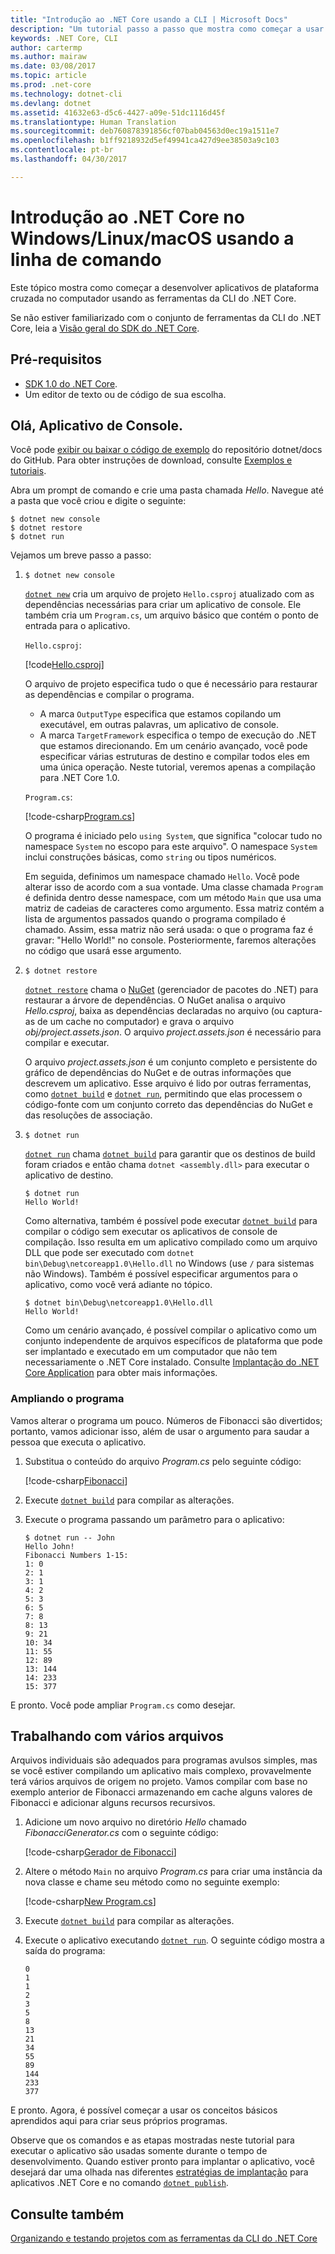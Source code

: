 ```yaml
---
title: "Introdução ao .NET Core usando a CLI | Microsoft Docs"
description: "Um tutorial passo a passo que mostra como começar a usar o .NET Core no Windows, Linux ou macOS com a CLI (interface de linha de comando) do .NET Core."
keywords: .NET Core, CLI
author: cartermp
ms.author: mairaw
ms.date: 03/08/2017
ms.topic: article
ms.prod: .net-core
ms.technology: dotnet-cli
ms.devlang: dotnet
ms.assetid: 41632e63-d5c6-4427-a09e-51dc1116d45f
ms.translationtype: Human Translation
ms.sourcegitcommit: deb760878391856cf07bab04563d0ec19a1511e7
ms.openlocfilehash: b1ff9218932d5ef49941ca427d9ee38503a9c103
ms.contentlocale: pt-br
ms.lasthandoff: 04/30/2017

---
```


# <a name="getting-started-with-net-core-on-windowslinuxmacos-using-the-command-line"></a>Introdução ao .NET Core no Windows/Linux/macOS usando a linha de comando

Este tópico mostra como começar a desenvolver aplicativos de plataforma cruzada no computador usando as ferramentas da CLI do .NET Core.

Se não estiver familiarizado com o conjunto de ferramentas da CLI do .NET Core, leia a [Visão geral do SDK do .NET Core](../tools/index.md).

## <a name="prerequisites"></a>Pré-requisitos

- [SDK 1.0 do .NET Core](https://www.microsoft.com/net/download/core).
- Um editor de texto ou de código de sua escolha.

## <a name="hello-console-app"></a>Olá, Aplicativo de Console.

Você pode [exibir ou baixar o código de exemplo](https://github.com/dotnet/docs/tree/master/samples/core/console-apps/HelloMsBuild) do repositório dotnet/docs do GitHub. Para obter instruções de download, consulte [Exemplos e tutoriais](../../samples-and-tutorials/index.md#viewing-and-downloading-samples).

Abra um prompt de comando e crie uma pasta chamada *Hello*. Navegue até a pasta que você criou e digite o seguinte:

```
$ dotnet new console
$ dotnet restore
$ dotnet run
```

Vejamos um breve passo a passo:

1. `$ dotnet new console`

   [`dotnet new`](../tools/dotnet-new.md) cria um arquivo de projeto `Hello.csproj` atualizado com as dependências necessárias para criar um aplicativo de console.  Ele também cria um `Program.cs`, um arquivo básico que contém o ponto de entrada para o aplicativo.
   
   `Hello.csproj`:

   [!code[Hello.csproj](../../../samples/core/console-apps/HelloMsBuild/Hello.csproj)]   

   O arquivo de projeto especifica tudo o que é necessário para restaurar as dependências e compilar o programa.

   * A marca `OutputType` especifica que estamos copilando um executável, em outras palavras, um aplicativo de console.
   * A marca `TargetFramework` especifica o tempo de execução do .NET que estamos direcionando. Em um cenário avançado, você pode especificar várias estruturas de destino e compilar todos eles em uma única operação. Neste tutorial, veremos apenas a compilação para .NET Core 1.0.

   `Program.cs`:

   [!code-csharp[Program.cs](../../../samples/core/console-apps/HelloMsBuild/Program.cs)]   

   O programa é iniciado pelo `using System`, que significa "colocar tudo no namespace `System` no escopo para este arquivo". O namespace `System` inclui construções básicas, como `string` ou tipos numéricos.

   Em seguida, definimos um namespace chamado `Hello`. Você pode alterar isso de acordo com a sua vontade. Uma classe chamada `Program` é definida dentro desse namespace, com um método `Main` que usa uma matriz de cadeias de caracteres como argumento. Essa matriz contém a lista de argumentos passados quando o programa compilado é chamado. Assim, essa matriz não será usada: o que o programa faz é gravar: "Hello World!" no console. Posteriormente, faremos alterações no código que usará esse argumento.

2. `$ dotnet restore`

   [`dotnet restore`](../tools/dotnet-restore.md) chama o [NuGet](https://www.nuget.org/) (gerenciador de pacotes do .NET) para restaurar a árvore de dependências. O NuGet analisa o arquivo *Hello.csproj*, baixa as dependências declaradas no arquivo (ou captura-as de um cache no computador) e grava o arquivo *obj/project.assets.json*.  O arquivo *project.assets.json* é necessário para compilar e executar.
   
   O arquivo *project.assets.json* é um conjunto completo e persistente do gráfico de dependências do NuGet e de outras informações que descrevem um aplicativo.  Esse arquivo é lido por outras ferramentas, como [`dotnet build`](../tools/dotnet-build.md) e [`dotnet run`](../tools/dotnet-run.md), permitindo que elas processem o código-fonte com um conjunto correto das dependências do NuGet e das resoluções de associação.
   
3. `$ dotnet run`

   [`dotnet run`](../tools/dotnet-run.md) chama [`dotnet build`](../tools/dotnet-build.md) para garantir que os destinos de build foram criados e então chama `dotnet <assembly.dll>` para executar o aplicativo de destino.
   
    ```
    $ dotnet run
    Hello World!
    ```

    Como alternativa, também é possível pode executar [`dotnet build`](../tools/dotnet-build.md) para compilar o código sem executar os aplicativos de console de compilação. Isso resulta em um aplicativo compilado como um arquivo DLL que pode ser executado com `dotnet bin\Debug\netcoreapp1.0\Hello.dll` no Windows (use `/` para sistemas não Windows). Também é possível especificar argumentos para o aplicativo, como você verá adiante no tópico.

    ```
    $ dotnet bin\Debug\netcoreapp1.0\Hello.dll
    Hello World!
    ```

    Como um cenário avançado, é possível compilar o aplicativo como um conjunto independente de arquivos específicos de plataforma que pode ser implantado e executado em um computador que não tem necessariamente o .NET Core instalado. Consulte [Implantação do .NET Core Application](../deploying/index.md) para obter mais informações.

### <a name="augmenting-the-program"></a>Ampliando o programa

Vamos alterar o programa um pouco. Números de Fibonacci são divertidos; portanto, vamos adicionar isso, além de usar o argumento para saudar a pessoa que executa o aplicativo.

1. Substitua o conteúdo do arquivo *Program.cs* pelo seguinte código:

   [!code-csharp[Fibonacci](../../../samples/core/console-apps/fibonacci-msbuild/Program.cs)]   

2. Execute [`dotnet build`](../tools/dotnet-build.md) para compilar as alterações.

3. Execute o programa passando um parâmetro para o aplicativo:

   ```
   $ dotnet run -- John
   Hello John!
   Fibonacci Numbers 1-15:
   1: 0
   2: 1
   3: 1
   4: 2
   5: 3
   6: 5
   7: 8
   8: 13
   9: 21
   10: 34
   11: 55
   12: 89
   13: 144
   14: 233
   15: 377
   ```

E pronto.  Você pode ampliar `Program.cs` como desejar.

## <a name="working-with-multiple-files"></a>Trabalhando com vários arquivos

Arquivos individuais são adequados para programas avulsos simples, mas se você estiver compilando um aplicativo mais complexo, provavelmente terá vários arquivos de origem no projeto. Vamos compilar com base no exemplo anterior de Fibonacci armazenando em cache alguns valores de Fibonacci e adicionar alguns recursos recursivos. 

1. Adicione um novo arquivo no diretório *Hello* chamado *FibonacciGenerator.cs* com o seguinte código:

   [!code-csharp[Gerador de Fibonacci](../../../samples/core/console-apps/FibonacciBetterMsBuild/FibonacciGenerator.cs)]   

2. Altere o método `Main` no arquivo *Program.cs* para criar uma instância da nova classe e chame seu método como no seguinte exemplo:

   [!code-csharp[New Program.cs](../../../samples/core/console-apps/FibonacciBetterMsBuild/Program.cs)]

3. Execute [`dotnet build`](../tools/dotnet-build.md) para compilar as alterações.

4. Execute o aplicativo executando [`dotnet run`](../tools/dotnet-run.md). O seguinte código mostra a saída do programa:

   ```
   0
   1
   1
   2
   3
   5
   8
   13
   21
   34
   55
   89
   144
   233
   377
   ```

E pronto. Agora, é possível começar a usar os conceitos básicos aprendidos aqui para criar seus próprios programas.

Observe que os comandos e as etapas mostradas neste tutorial para executar o aplicativo são usadas somente durante o tempo de desenvolvimento. Quando estiver pronto para implantar o aplicativo, você desejará dar uma olhada nas diferentes [estratégias de implantação](../deploying/index.md) para aplicativos .NET Core e no comando [`dotnet publish`](../tools/dotnet-publish.md).

## <a name="see-also"></a>Consulte também

[Organizando e testando projetos com as ferramentas da CLI do .NET Core](testing-with-cli.md)

